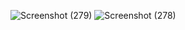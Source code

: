 ![Screenshot (279)](https://github.com/dharun-08/animatedwebsite/assets/91736058/a552bb56-c2aa-42b0-ab62-ff206484b65f)
![Screenshot (278)](https://github.com/dharun-08/animatedwebsite/assets/91736058/3b797d6d-8b1f-4b46-be0e-d3d7990f3314)
